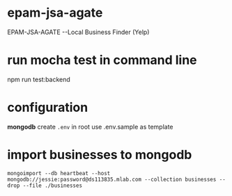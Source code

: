 # epam-jsa-agate
EPAM-JSA-AGATE --Local Business Finder (Yelp)

# run mocha test in command line
npm run test:backend

# configuration 
**mongodb** create `.env` in root
use .env.sample as template

# import businesses to mongodb

`mongoimport --db heartbeat --host mongodb://jessie:password@ds113835.mlab.com --collection businesses --drop --file ./businesses
`
